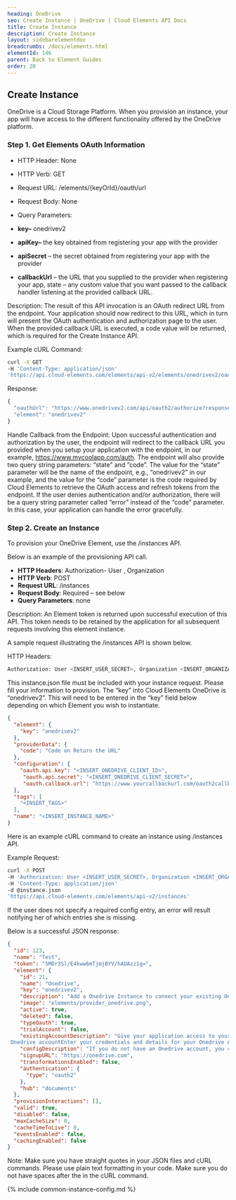 ```yaml
---
heading: OneDrive
seo: Create Instance | OneDrive | Cloud Elements API Docs
title: Create Instance
description: Create Instance
layout: sidebarelementdoc
breadcrumbs: /docs/elements.html
elementId: 146
parent: Back to Element Guides
order: 20
---
```


## Create Instance

OneDrive is a Cloud Storage Platform. When you provision an instance, your app will have access to the different functionality offered by the OneDrive platform.

### Step 1. Get Elements OAuth Information

* HTTP Header: None
* HTTP Verb: GET
* Request URL: /elements/{keyOrId}/oauth/url
* Request Body: None
* Query Parameters:

* __key–__ onedrivev2
* __apiKey–__ the key obtained from registering your app with the provider
* __apiSecret__ – the secret obtained from registering your app with the provider
* __callbackUrl__ – the URL that you supplied to the provider when registering your app, state – any custom value that you want passed to the callback handler listening at the provided callback URL.

Description: The result of this API invocation is an OAuth redirect URL from the endpoint. Your application should now redirect to this URL, which in turn will present the OAuth authentication and authorization page to the user. When the provided callback URL is executed, a code value will be returned, which is required for the Create Instance API.

Example cURL Command:

```bash
curl -X GET
-H 'Content-Type: application/json'
'https://api.cloud-elements.com/elements/api-v2/elements/onedrivev2/oauth/url?apiKey=fake_OneDrive_api_key&apiSecret=fake_OneDrive_api_secret&callbackUrl=https://www.mycoolapp.com/auth&state=onedrivev2'
```

Response:

```javascript
{
  "oauthUrl": "https://www.onedrivev2.com/api/oauth2/authorize?response_type=code&client_id=insert_onedrivev2_client_id0&redirect_uri=https://www.mycoolapp.com/auth&state=onedrivev2",
  "element": "onedrivev2"
}
```

Handle Callback from the Endpoint:
Upon successful authentication and authorization by the user, the endpoint will redirect to the callback URL you provided when you setup your application with the endpoint, in our example, https://www.mycoolapp.com/auth. The endpoint will also provide two query string parameters: “state” and “code”. The value for the “state” parameter will be the name of the endpoint, e.g., “onedrivev2” in our example, and the value for the “code” parameter is the code required by Cloud Elements to retrieve the OAuth access and refresh tokens from the endpoint. If the user denies authentication and/or authorization, there will be a query string parameter called “error” instead of the “code” parameter. In this case, your application can handle the error gracefully.

### Step 2. Create an Instance

To provision your OneDrive Element, use the /instances API.

Below is an example of the provisioning API call.

* __HTTP Headers__: Authorization- User <user secret>, Organization <organization secret>
* __HTTP Verb__: POST
* __Request URL__: /instances
* __Request Body__: Required – see below
* __Query Parameters__: none

Description: An Element token is returned upon successful execution of this API. This token needs to be retained by the application for all subsequent requests involving this element instance.

A sample request illustrating the /instances API is shown below.

HTTP Headers:

```bash
Authorization: User <INSERT_USER_SECRET>, Organization <INSERT_ORGANIZATION_SECRET>

```
This instance.json file must be included with your instance request.  Please fill your information to provision.  The “key” into Cloud Elements OneDrive is “onedrivev2”.  This will need to be entered in the “key” field below depending on which Element you wish to instantiate.

```json
{
  "element": {
    "key": "onedrivev2"
  },
  "providerData": {
    "code": "Code on Return the URL"
  },
  "configuration": {
    "oauth.api.key": "<INSERT_ONEDRIVE_CLIENT_ID>",
     "oauth.api.secret": "<INSERT_ONEDRIVE_CLIENT_SECRET>",
     "oauth.callback.url": "https://www.yourcallbackurl.com/oauth2callback"
  },
  "tags": [
    "<INSERT_TAGS>"
  ],
  "name": "<INSERT_INSTANCE_NAME>"
}
```

Here is an example cURL command to create an instance using /instances API.

Example Request:

```bash
curl -X POST
-H 'Authorization: User <INSERT_USER_SECRET>, Organization <INSERT_ORGANIZATION_SECRET>'
-H 'Content-Type: application/json'
-d @instance.json
'https://api.cloud-elements.com/elements/api-v2/instances'
```

If the user does not specify a required config entry, an error will result notifying her of which entries she is missing.

Below is a successful JSON response:

```json
{
  "id": 123,
  "name": "Test",
  "token": "5MOr3Sl/E4kww6mTjmjBYV/hAUAzz1g=",
  "element": {
    "id": 21,
    "name": "Onedrive",
    "key": "onedrivev2",
    "description": "Add a Onedrive Instance to connect your existing Onedrive account to the Documents Hub, allowing you to manage files and folders. You will need your Onedrive account information to add an instance.",
    "image": "elements/provider_onedrive.png",
    "active": true,
    "deleted": false,
    "typeOauth": true,
    "trialAccount": false,
    "existingAccountDescription": "Give your application access to your existing
 Onedrive accountEnter your credentials and details for your Onedrive Account",
    "configDescription": "If you do not have an Onedrive account, you can create one at Onedrive Signup",
    "signupURL": "https://onedrive.com",
    "transformationsEnabled": false,
    "authentication": {
      "type": "oauth2"
    },
    "hub": "documents"
  },
  "provisionInteractions": [],
  "valid": true,
  "disabled": false,
  "maxCacheSize": 0,
  "cacheTimeToLive": 0,
  "eventsEnabled": false,
  "cachingEnabled": false
}
```

Note:  Make sure you have straight quotes in your JSON files and cURL commands.  Please use plain text formatting in your code.  Make sure you do not have spaces after the in the cURL command.

{% include common-instance-config.md %}
